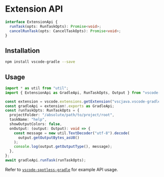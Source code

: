 # Extension API

```ts
interface ExtensionApi {
  runTask(opts: RunTaskOpts): Promise<void>;
  cancelRunTask(opts: CancelTaskOpts): Promise<void>;
}
```

## Installation

```bash
npm install vscode-gradle --save
```

## Usage

```ts
import * as util from "util";
import { ExtensionApi as GradleApi, RunTaskOpts, Output } from "vscode-gradle";

const extension = vscode.extensions.getExtension("vscjava.vscode-gradle");
const gradleApi = extension!.exports as GradleApi;
const runTaskOpts: RunTaskOpts = {
  projectFolder: "/absolute/path/to/project/root",
  taskName: "help",
  showOutputColors: false,
  onOutput: (output: Output): void => {
    const message = new util.TextDecoder("utf-8").decode(
      output.getOutputBytes_asU8()
    );
    console.log(output.getOutputType(), message);
  },
};
await gradleApi.runTask(runTaskOpts);
```

Refer to
[`vscode-spotless-gradle`](HTTPS://github.com/badsyntax/vscode-spotless-gradle)
for example API usage.

